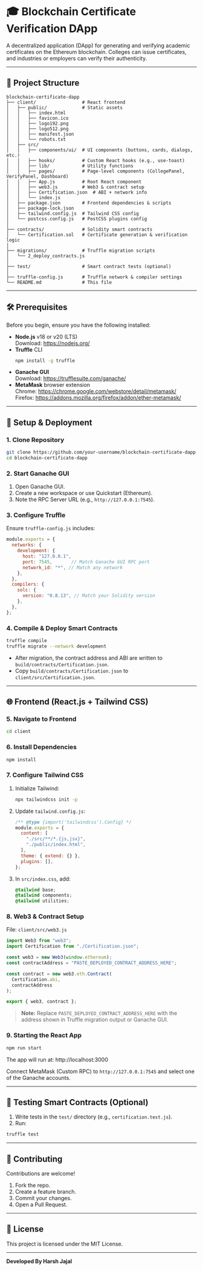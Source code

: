 # 🎓 Blockchain Certificate Verification DApp

A decentralized application (DApp) for generating and verifying academic certificates on the Ethereum blockchain. Colleges can issue certificates, and industries or employers can verify their authenticity.

---

## 📁 Project Structure

```
blockchain-certificate-dapp
├── client/                 # React frontend
│   ├── public/             # Static assets
│   │   ├── index.html
│   │   ├── favicon.ico
│   │   ├── logo192.png
│   │   ├── logo512.png
│   │   ├── manifest.json
│   │   └── robots.txt
│   ├── src/
│   │   ├── components/ui/  # UI components (buttons, cards, dialogs, etc.)
│   │   ├── hooks/          # Custom React hooks (e.g., use-toast)
│   │   ├── lib/            # Utility functions
│   │   ├── pages/          # Page-level components (CollegePanel, VerifyPanel, Dashboard)
│   │   ├── App.js          # Root React component
│   │   ├── web3.js         # Web3 & contract setup
│   │   ├── Certification.json  # ABI + network info
│   │   └── index.js
│   ├── package.json        # Frontend dependencies & scripts
│   ├── package-lock.json
│   ├── tailwind.config.js  # Tailwind CSS config
│   └── postcss.config.js   # PostCSS plugins config
│
├── contracts/              # Solidity smart contracts
│   └── Certification.sol   # Certificate generation & verification logic
│
├── migrations/             # Truffle migration scripts
│   └── 2_deploy_contracts.js
│
├── test/                   # Smart contract tests (optional)
│
├── truffle-config.js       # Truffle network & compiler settings
└── README.md               # This file
```

---

## 🛠️ Prerequisites

Before you begin, ensure you have the following installed:

- **Node.js** v18 or v20 (LTS)  
  Download: https://nodejs.org/
- **Truffle** CLI  
  ```bash
  npm install -g truffle
  ```
- **Ganache GUI**  
  Download: https://trufflesuite.com/ganache/
- **MetaMask** browser extension  
  Chrome: https://chrome.google.com/webstore/detail/metamask/  
  Firefox: https://addons.mozilla.org/firefox/addon/ether-metamask/

---

## 🚀 Setup & Deployment

### 1. Clone Repository

```bash
git clone https://github.com/your-username/blockchain-certificate-dapp.git
cd blockchain-certificate-dapp
```

### 2. Start Ganache GUI

1. Open Ganache GUI.  
2. Create a new workspace or use Quickstart (Ethereum).  
3. Note the RPC Server URL (e.g., `http://127.0.0.1:7545`).

### 3. Configure Truffle

Ensure `truffle-config.js` includes:

```js
module.exports = {
  networks: {
    development: {
      host: "127.0.0.1",
      port: 7545,       // Match Ganache GUI RPC port
      network_id: "*", // Match any network
    },
  },
  compilers: {
    solc: {
      version: "0.8.13", // Match your Solidity version
    },
  },
};
```

### 4. Compile & Deploy Smart Contracts

```bash
truffle compile
truffle migrate --network development
```

- After migration, the contract address and ABI are written to `build/contracts/Certification.json`.
- Copy `build/contracts/Certification.json` to `client/src/Certification.json`.

---

## 🌐 Frontend (React.js + Tailwind CSS)

### 5. Navigate to Frontend

```bash
cd client
```

### 6. Install Dependencies

```bash
npm install
```

### 7. Configure Tailwind CSS

1. Initialize Tailwind:
   ```bash
   npx tailwindcss init -p
   ```
2. Update `tailwind.config.js`:
   ```js
   /** @type {import('tailwindcss').Config} */
   module.exports = {
     content: [
       "./src/**/*.{js,jsx}",
       "./public/index.html",
     ],
     theme: { extend: {} },
     plugins: [],
   };
   ```
3. In `src/index.css`, add:
   ```css
   @tailwind base;
   @tailwind components;
   @tailwind utilities;
   ```

### 8. Web3 & Contract Setup

File: `client/src/web3.js`

```js
import Web3 from "web3";
import Certification from "./Certification.json";

const web3 = new Web3(window.ethereum);
const contractAddress = "PASTE_DEPLOYED_CONTRACT_ADDRESS_HERE";

const contract = new web3.eth.Contract(
  Certification.abi,
  contractAddress
);

export { web3, contract };
```

> **Note:** Replace `PASTE_DEPLOYED_CONTRACT_ADDRESS_HERE` with the address shown in Truffle migration output or Ganache GUI.

### 9. Starting the React App

```bash
npm run start
```

The app will run at: http://localhost:3000

Connect MetaMask (Custom RPC) to `http://127.0.0.1:7545` and select one of the Ganache accounts.

---

## 🧪 Testing Smart Contracts (Optional)

1. Write tests in the `test/` directory (e.g., `certification.test.js`).  
2. Run:

```bash
truffle test
```

---

## 🤝 Contributing

Contributions are welcome!  
1. Fork the repo.  
2. Create a feature branch.  
3. Commit your changes.  
4. Open a Pull Request.

---

## 📜 License

This project is licensed under the MIT License.

---

**Developed By Harsh Jajal**

```
```

